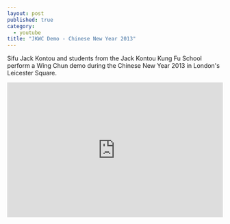 ```yaml
---
layout: post
published: true
category: 
  - youtube
title: "JKWC Demo - Chinese New Year 2013"
---
```


Sifu Jack Kontou and students from the Jack Kontou Kung Fu School perform a Wing Chun demo during the Chinese New Year 2013 in London's Leicester Square.

<iframe width="100%" height="315px" src="https://www.youtube.com/embed/LXec-_YHKiA?rel=0" frameborder="0" allowfullscreen></iframe>